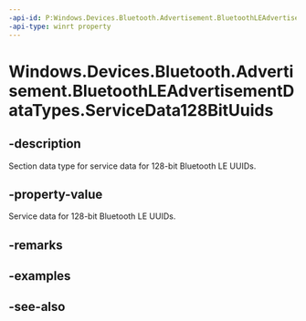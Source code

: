 ----api-id: P:Windows.Devices.Bluetooth.Advertisement.BluetoothLEAdvertisementDataTypes.ServiceData128BitUuids
-api-type: winrt property
---<!-- Property syntaxpublic byte ServiceData128BitUuids { get; }--># Windows.Devices.Bluetooth.Advertisement.BluetoothLEAdvertisementDataTypes.ServiceData128BitUuids## -descriptionSection data type for service data for 128-bit Bluetooth LE UUIDs.## -property-valueService data for 128-bit Bluetooth LE UUIDs.## -remarks## -examples## -see-also
